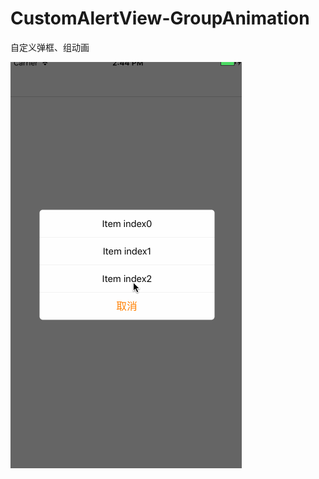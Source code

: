 # CustomAlertView-GroupAnimation
自定义弹框、组动画

![image](https://github.com/K-Kevin/CustomAlertView-GroupAnimation/blob/master/ScreenShot/animate.gif)
